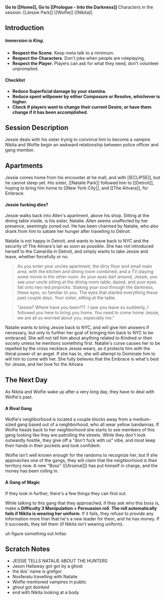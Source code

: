 **Go to [[Home]], Go to [[Prologue - Into the Darkness]]**
Characters in the session:
[[Jessie Park]]
[[Wolfie]]
[[Nikita]]
## Introduction

##### **Immersion is King.**
- **Respect the Scene**. Keep meta talk to a minimum.
- **Respect the Characters**. Don't joke when people are roleplaying.
- **Respect the Player**. Players can ask for what they need, don't volunteer unprompted.

#### Checklist
- **Reduce Superficial damage by your stamina.**
- **Reduce spent willpower by either Composure or Resolve, whichever is higher.**
- **Check if players want to change their current Desire, or have them change if it has been accomplished.**

## Session Description

Jessie deals with his sister trying to convince him to become a vampire. 
Nikita and Wolfie begin an awkward relationship between police officer and gang member.

## Apartments

Jessie comes home from his encounter at he mall, and with [[ECLIPSE]], but he cannot sleep yet. His sister, [[Natalie Park]] followed him to [[Detroit]], hoping to bring him home to [[New York City]], and [[The Aitvara]], for Embrace. 

#### Jessie fucking dies?

Jessie walks back into Allen's apartment, above his shop. Sitting at the dining table inside, is his sister, Natalie. Allen seems unaffected by her presence, seemingly zoned out. He has been charmed by Natalie, who also drank from him to satiate her hunger after travelling to Detroit.

Natalie is not happy in Detroit, and wants to leave back to NYC and the security of The Aitvara's lair as soon as possible. She has not introduced herself to the Camarilla in Detroit, and simply wants to take Jessie and leave, whether forcefully or no.

> As you enter your uncles apartment, the dirty floor and small main area, with the kitchen and dining room combined, and a TV playing some movie in the other room. As your eyes dart around, Jessie, you see your uncle sitting at the dining room table, dazed, and your eyes fall onto two red pinpricks. Staking your soul through the darkness, these eyes, so familiar to you. The eyes that started everything these past couple days. Your sister, sitting at the table. 

> "Jessie? Where have you been?!?. I saw you leave so suddenly, I followed you here to bring you home. You need to come home Jessie, we are all so worried about you, especially me."

Natalie wants to bring Jessie back to NYC, and will give him answers if necessary, but only to further her goal of bringing him back to NYC to be embraced. She will not tell him about anything related to Kindred or their society unless he mentions something first. Natalie's curse causes her to be repelled by the cross necklace Jessie wears, as it protects him with the literal power of an angel. If she has to, she will attempt to Dominate him to will him to come with her. She fully believes that the Embrace is what's best for Jessie, and her love for the Aitvara 

## The Next Day
As Nikita and Wolfie wake up after a very long day, they have to deal with Wolfie's past.

#### A Rival Gang
Wolfie's neighborhood is located a couple blocks away from a medium-sized gang based out of a neighborhood, who all wear yellow bandannas. If Wolfie heads back to her neighborhood she starts to see members of this gang looking like they are patrolling the streets. While they don't look outwardly hostile, they give off a "don't fuck with us" vibe, and most keep their hands in their pockets and look confident. 

Wolfie isn't well known enough for the randoms to recognize her, but if she approaches one of the gangs, they will claim that the neighborhood is their territory now. A new "Boss" ([[Arsenal]]) has put himself in charge, and the money has been rolling in. 

#### A Gang of Magic
If they look in further, there's a few things they can find out.

While talking to this gang that they approached, if they ask who this boss is, make a **Difficulty 3 Manipulation + Persuasion roll**. **The roll automatically fails if Nikita is wearing her uniform**. If it fails, they refuse to provide any information more than that he's a new leader for them, and he has money. If it succeeds, they tell them (if Nikita isn't wearing uniform).

uh
figure something out lmfao
## Scratch Notes
- JESSIE TELLS NATALIE ABOUT THE HUNTERS
- Jason Hallaway got got by a ghost
- the ibis' name is grefgor
- Nosferatu travelling with Natalie
- Wolfie mentioned vampires in public
- ghoul got doinked
- end with Nikita looking at a body